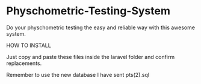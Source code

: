 # Physchometric-Testing-System
Do your physchometric testing the easy and reliable way with this awesome system.

HOW TO INSTALL

Just copy and paste these files inside the laravel folder and confirm replacements.

Remember to use the new database I have sent pts(2).sql


